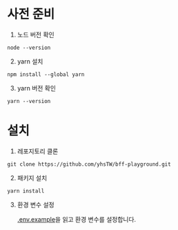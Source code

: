 # 사전 준비

1. 노드 버전 확인

```shell
node --version
```

2. yarn 설치

```shell
npm install --global yarn
```

3. yarn 버전 확인

```shell
yarn --version
```

# 설치

1. 레포지토리 클론

```shell
git clone https://github.com/yhsTW/bff-playground.git
```

2. 패키지 설치

```shell
yarn install
```

3. 환경 변수 설정

    [.env.example](https://github.com/yhsTW/bff-playground/blob/main/.env.example)을 읽고 환경 변수를 설정합니다.
